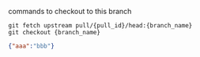 commands to checkout to this branch

```
git fetch upstream pull/{pull_id}/head:{branch_name}
git checkout {branch_name}
```


```json
{"aaa":"bbb"}
```
